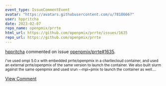 ```yaml
---
event_type: IssueCommentEvent
avatar: "https://avatars.githubusercontent.com/u/7818666?"
user: hppritcha
date: 2023-02-07
repo_name: openpmix/prrte
html_url: https://github.com/openpmix/prrte/issues/1635
repo_url: https://github.com/openpmix/prrte
---
```


<a href='https://github.com/hppritcha' target='_blank'>hppritcha</a> commented on issue <a href='https://github.com/openpmix/prrte/issues/1635' target='_blank'>openpmix/prrte#1635</a>.

<small>i've used ompi 5.0.x with embedded prrte/openpmix in a charliecloud container, and used an external prrte/openpmix of the same version to launch the container.   We also built slurm against the same openpmix and used srun --mpi=pmix to launch the container as well....</small>

<a href='https://github.com/openpmix/prrte/issues/1635' target='_blank'>View Comment</a>